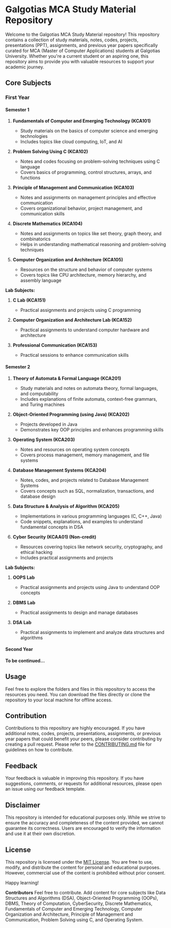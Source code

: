 # Galgotias MCA Study Material Repository

Welcome to the Galgotias MCA Study Material repository! This repository contains a collection of study materials, notes, codes, projects, presentations (PPT), assignments, and previous year papers specifically curated for MCA (Master of Computer Applications) students at Galgotias University. Whether you're a current student or an aspiring one, this repository aims to provide you with valuable resources to support your academic journey.

## Core Subjects

### First Year

#### Semester 1

1. **Fundamentals of Computer and Emerging Technology (KCA101)**
   - Study materials on the basics of computer science and emerging technologies
   - Includes topics like cloud computing, IoT, and AI

2. **Problem Solving Using C (KCA102)**
   - Notes and codes focusing on problem-solving techniques using C language
   - Covers basics of programming, control structures, arrays, and functions

3. **Principle of Management and Communication (KCA103)**
   - Notes and assignments on management principles and effective communication
   - Covers organizational behavior, project management, and communication skills

4. **Discrete Mathematics (KCA104)**
   - Notes and assignments on topics like set theory, graph theory, and combinatorics
   - Helps in understanding mathematical reasoning and problem-solving techniques

5. **Computer Organization and Architecture (KCA105)**
   - Resources on the structure and behavior of computer systems
   - Covers topics like CPU architecture, memory hierarchy, and assembly language

**Lab Subjects:**

1. **C Lab (KCA151)**
   - Practical assignments and projects using C programming

2. **Computer Organization and Architecture Lab (KCA152)**
   - Practical assignments to understand computer hardware and architecture

3. **Professional Communication (KCA153)**
   - Practical sessions to enhance communication skills

#### Semester 2

1. **Theory of Automata & Formal Language (KCA201)**
   - Study materials and notes on automata theory, formal languages, and computability
   - Includes explanations of finite automata, context-free grammars, and Turing machines

2. **Object-Oriented Programming (using Java) (KCA202)**
   - Projects developed in Java
   - Demonstrates key OOP principles and enhances programming skills

3. **Operating System (KCA203)**
   - Notes and resources on operating system concepts
   - Covers process management, memory management, and file systems

4. **Database Management Systems (KCA204)**
   - Notes, codes, and projects related to Database Management Systems
   - Covers concepts such as SQL, normalization, transactions, and database design

5. **Data Structure & Analysis of Algorithm (KCA205)**
   - Implementations in various programming languages (C, C++, Java)
   - Code snippets, explanations, and examples to understand fundamental concepts in DSA

6. **Cyber Security (KCAA01) (Non-credit)**
   - Resources covering topics like network security, cryptography, and ethical hacking
   - Includes practical assignments and projects

**Lab Subjects:**

1. **OOPS Lab**
   - Practical assignments and projects using Java to understand OOP concepts

2. **DBMS Lab**
   - Practical assignments to design and manage databases

3. **DSA Lab**
   - Practical assignments to implement and analyze data structures and algorithms

#### Second Year

**To be continued...**

## Usage

Feel free to explore the folders and files in this repository to access the resources you need. You can download the files directly or clone the repository to your local machine for offline access.

## Contribution

Contributions to this repository are highly encouraged. If you have additional notes, codes, projects, presentations, assignments, or previous year papers that could benefit your peers, please consider contributing by creating a pull request. Please refer to the [CONTRIBUTING.md](CONTRIBUTING.md) file for guidelines on how to contribute.

## Feedback

Your feedback is valuable in improving this repository. If you have suggestions, comments, or requests for additional resources, please open an issue using our feedback template.

## Disclaimer

This repository is intended for educational purposes only. While we strive to ensure the accuracy and completeness of the content provided, we cannot guarantee its correctness. Users are encouraged to verify the information and use it at their own discretion.

## License

This repository is licensed under the [MIT License](LICENSE). You are free to use, modify, and distribute the content for personal and educational purposes. However, commercial use of the content is prohibited without prior consent.

Happy learning!

**Contributors**
Feel free to contribute. Add content for core subjects like Data Structures and Algorithms (DSA), Object-Oriented Programming (OOPs), DBMS, Theory of Computation, CyberSecurity, Discrete Mathematics, Fundamentals of Computer and Emerging Technology, Computer Organization and Architecture, Principle of Management and Communication, Problem Solving using C, and Operating System.
